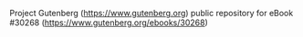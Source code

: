 Project Gutenberg (https://www.gutenberg.org) public repository for eBook #30268 (https://www.gutenberg.org/ebooks/30268)

